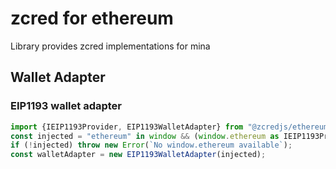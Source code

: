# zcred for ethereum

Library provides zcred implementations for mina

## Wallet Adapter

### EIP1193 wallet adapter

```typescript
import {IEIP1193Provider, EIP1193WalletAdapter} from "@zcredjs/ethereum"
const injected = "ethereum" in window && (window.ethereum as IEIP1193Provider);
if (!injected) throw new Error(`No window.ethereum available`);
const walletAdapter = new EIP1193WalletAdapter(injected);

```
